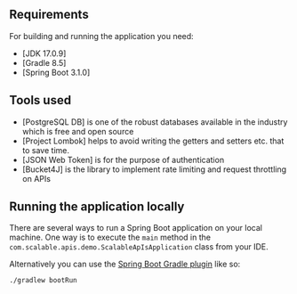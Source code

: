 ## Requirements
For building and running the application you need:
- [JDK 17.0.9]
- [Gradle 8.5]
- [Spring Boot 3.1.0]
## Tools used
- [PostgreSQL DB] is one of the robust databases available in the industry which is free and open source
- [Project Lombok] helps to avoid writing the getters and setters etc. that to save time.
- [JSON Web Token] is for the purpose of authentication
- [Bucket4J] is the library to implement rate limiting and request throttling on APIs
## Running the application locally
There are several ways to run a Spring Boot application on your local machine. One way is to execute the `main` method in the `com.scalable.apis.demo.ScalableApIsApplication` class from your IDE.

Alternatively you can use the [Spring Boot Gradle plugin](https://docs.spring.io/spring-boot/docs/1.4.3.RELEASE/reference/html/build-tool-plugins-gradle-plugin.html) like so:

```shell
./gradlew bootRun
```